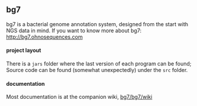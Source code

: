 ## bg7 ##

bg7 is a bacterial genome annotation system, designed from the start with NGS data in mind. If you want to know more about bg7: http://bg7.ohnosequences.com

#### project layout ####

There is a `jars` folder where the last version of each program can be found; Source code can be found (somewhat unexpectedly) under the `src` folder.

#### documentation ####

Most documentation is at the companion wiki, [bg7/bg7/wiki](http://github.com/bg7/bg7/wiki)
